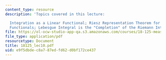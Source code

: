 ```yaml
---
content_type: resource
description: 'Topics covered in this lecture:

  Integration as a Linear Functional; Riesz Representation Theorem for Positive Linear
  Functionals; Lebesgue Integral is the "Completion" of the Riemann Integral.'
file: https://ol-ocw-studio-app-qa.s3.amazonaws.com/courses/18-125-measure-and-integration-fall-2003/e9f5dbdec8a787edfd62d0bf172ce437_18125_lec10.pdf
file_type: application/pdf
resourcetype: Document
title: 18125_lec10.pdf
uid: e9f5dbde-c8a7-87ed-fd62-d0bf172ce437
---
```

